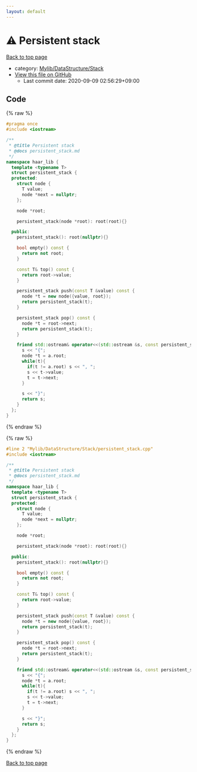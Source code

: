 ```yaml
---
layout: default
---
```


<!-- mathjax config similar to math.stackexchange -->
<script type="text/javascript" async
  src="https://cdnjs.cloudflare.com/ajax/libs/mathjax/2.7.5/MathJax.js?config=TeX-MML-AM_CHTML">
</script>
<script type="text/x-mathjax-config">
  MathJax.Hub.Config({
    TeX: { equationNumbers: { autoNumber: "AMS" }},
    tex2jax: {
      inlineMath: [ ['$','$'] ],
      processEscapes: true
    },
    "HTML-CSS": { matchFontHeight: false },
    displayAlign: "left",
    displayIndent: "2em"
  });
</script>

<script type="text/javascript" src="https://cdnjs.cloudflare.com/ajax/libs/jquery/3.4.1/jquery.min.js"></script>
<script src="https://cdn.jsdelivr.net/npm/jquery-balloon-js@1.1.2/jquery.balloon.min.js" integrity="sha256-ZEYs9VrgAeNuPvs15E39OsyOJaIkXEEt10fzxJ20+2I=" crossorigin="anonymous"></script>
<script type="text/javascript" src="../../../../assets/js/copy-button.js"></script>
<link rel="stylesheet" href="../../../../assets/css/copy-button.css" />


# :warning: Persistent stack

<a href="../../../../index.html">Back to top page</a>

* category: <a href="../../../../index.html#12526f91d29b13109723e3d0cc6a4265">Mylib/DataStructure/Stack</a>
* <a href="{{ site.github.repository_url }}/blob/master/Mylib/DataStructure/Stack/persistent_stack.cpp">View this file on GitHub</a>
    - Last commit date: 2020-09-09 02:56:29+09:00




## Code

<a id="unbundled"></a>
{% raw %}
```cpp
#pragma once
#include <iostream>

/**
 * @title Persistent stack
 * @docs persistent_stack.md
 */
namespace haar_lib {
  template <typename T>
  struct persistent_stack {
  protected:
    struct node {
      T value;
      node *next = nullptr;
    };

    node *root;

    persistent_stack(node *root): root(root){}

  public:
    persistent_stack(): root(nullptr){}

    bool empty() const {
      return not root;
    }

    const T& top() const {
      return root->value;
    }

    persistent_stack push(const T &value) const {
      node *t = new node({value, root});
      return persistent_stack(t);
    }

    persistent_stack pop() const {
      node *t = root->next;
      return persistent_stack(t);
    }

    friend std::ostream& operator<<(std::ostream &s, const persistent_stack &a){
      s << "{";
      node *t = a.root;
      while(t){
        if(t != a.root) s << ", ";
        s << t->value;
        t = t->next;
      }

      s << "}";
      return s;
    }
  };
}

```
{% endraw %}

<a id="bundled"></a>
{% raw %}
```cpp
#line 2 "Mylib/DataStructure/Stack/persistent_stack.cpp"
#include <iostream>

/**
 * @title Persistent stack
 * @docs persistent_stack.md
 */
namespace haar_lib {
  template <typename T>
  struct persistent_stack {
  protected:
    struct node {
      T value;
      node *next = nullptr;
    };

    node *root;

    persistent_stack(node *root): root(root){}

  public:
    persistent_stack(): root(nullptr){}

    bool empty() const {
      return not root;
    }

    const T& top() const {
      return root->value;
    }

    persistent_stack push(const T &value) const {
      node *t = new node({value, root});
      return persistent_stack(t);
    }

    persistent_stack pop() const {
      node *t = root->next;
      return persistent_stack(t);
    }

    friend std::ostream& operator<<(std::ostream &s, const persistent_stack &a){
      s << "{";
      node *t = a.root;
      while(t){
        if(t != a.root) s << ", ";
        s << t->value;
        t = t->next;
      }

      s << "}";
      return s;
    }
  };
}

```
{% endraw %}

<a href="../../../../index.html">Back to top page</a>


